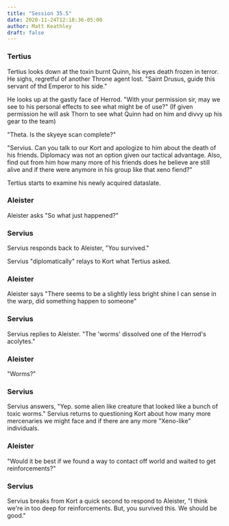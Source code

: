 ```yaml
---
title: "Session 35.5"
date: 2020-11-24T12:18:36-05:00
author: Matt Keathley
draft: false
---
```


### Tertius
Tertius looks down at the toxin burnt Quinn, his eyes death frozen in terror. He sighs, regretful of another Throne agent lost. "Saint Drusus, guide this servant of thd Emperor to his side."

He looks up at the gastly face of Herrod. "With your permission sir, may we see to his personal effects to see what might be of use?" (If given permission he will ask Thorn to see what Quinn had on him and divvy up his gear to the team)

"Theta. Is the skyeye scan complete?"

"Servius. Can you talk to our Kort and apologize to him about the death of his friends. Diplomacy was not an option given our tactical advantage. Also, find out from him how many more of his friends does he believe are still alive and if there were anymore in his group like that xeno fiend?"

Tertius starts to examine his newly acquired dataslate. 

### Aleister
Aleister asks "So what just happened?"

### Servius
Servius responds back to Aleister, "You survived."

Servius "diplomatically" relays to Kort what Tertius asked.

### Aleister
Aleister says "There seems to be a slightly less bright shine I can sense in the warp, did something happen to someone"

### Servius
Servius replies to Aleister. "The 'worms' dissolved one of the Herrod's acolytes."

### Aleister
"Worms?"

### Servius
Servius answers, "Yep. some alien like creature that looked like a bunch of toxic worms." Servius returns to questioning Kort about how many more mercenaries we might face and if there are any more "Xeno-like" individuals.

### Aleister
"Would it be best if we found a way to contact off world and waited to get reinforcements?"

### Servius
Servius breaks from Kort a quick second  to respond to Aleister, "I think we're in too deep for reinforcements. But, you survived this. We should be good."

